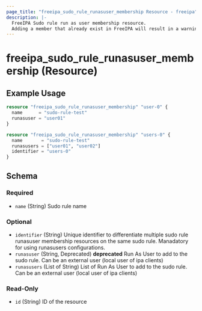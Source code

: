 ```yaml
---
page_title: "freeipa_sudo_rule_runasuser_membership Resource - freeipa"
description: |-
  FreeIPA Sudo rule run as user membership resource.
  Adding a member that already exist in FreeIPA will result in a warning but the member will be added to the state.
---
```


# freeipa_sudo_rule_runasuser_membership (Resource)



## Example Usage

```terraform
resource "freeipa_sudo_rule_runasuser_membership" "user-0" {
  name      = "sudo-rule-test"
  runasuser = "user01"
}

resource "freeipa_sudo_rule_runasuser_membership" "users-0" {
  name       = "sudo-rule-test"
  runasusers = ["user01", "user02"]
  identifier = "users-0"
}
```




<!-- schema generated by tfplugindocs -->
## Schema

### Required

- `name` (String) Sudo rule name

### Optional

- `identifier` (String) Unique identifier to differentiate multiple sudo rule runasuser membership resources on the same sudo rule. Manadatory for using runasusers configurations.
- `runasuser` (String, Deprecated) **deprecated** Run As User to add to the sudo rule. Can be an external user (local user of ipa clients)
- `runasusers` (List of String) List of Run As User to add to the sudo rule. Can be an external user (local user of ipa clients)

### Read-Only

- `id` (String) ID of the resource
